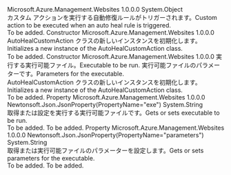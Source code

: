 <Type Name="AutoHealCustomAction" FullName="Microsoft.Azure.Management.WebSites.Models.AutoHealCustomAction">
  <TypeSignature Language="C#" Value="public class AutoHealCustomAction" />
  <TypeSignature Language="ILAsm" Value=".class public auto ansi beforefieldinit AutoHealCustomAction extends System.Object" />
  <TypeSignature Language="DocId" Value="T:Microsoft.Azure.Management.WebSites.Models.AutoHealCustomAction" />
  <TypeSignature Language="VB.NET" Value="Public Class AutoHealCustomAction" />
  <TypeSignature Language="F#" Value="type AutoHealCustomAction = class" />
  <AssemblyInfo>
    <AssemblyName>Microsoft.Azure.Management.Websites</AssemblyName>
    <AssemblyVersion>1.0.0.0</AssemblyVersion>
  </AssemblyInfo>
  <Base>
    <BaseTypeName>System.Object</BaseTypeName>
  </Base>
  <Interfaces />
  <Docs>
    <summary>
            <span data-ttu-id="4e842-101">カスタム アクションを実行する自動修復ルールがトリガーされます。</span><span class="sxs-lookup"><span data-stu-id="4e842-101">Custom action to be executed when an auto heal rule is triggered.</span></span>
            </summary>
    <remarks>To be added.</remarks>
  </Docs>
  <Members>
    <Member MemberName=".ctor">
      <MemberSignature Language="C#" Value="public AutoHealCustomAction ();" />
      <MemberSignature Language="ILAsm" Value=".method public hidebysig specialname rtspecialname instance void .ctor() cil managed" />
      <MemberSignature Language="DocId" Value="M:Microsoft.Azure.Management.WebSites.Models.AutoHealCustomAction.#ctor" />
      <MemberSignature Language="VB.NET" Value="Public Sub New ()" />
      <MemberType>Constructor</MemberType>
      <AssemblyInfo>
        <AssemblyName>Microsoft.Azure.Management.Websites</AssemblyName>
        <AssemblyVersion>1.0.0.0</AssemblyVersion>
      </AssemblyInfo>
      <Parameters />
      <Docs>
        <summary>
            <span data-ttu-id="4e842-102">AutoHealCustomAction クラスの新しいインスタンスを初期化します。</span><span class="sxs-lookup"><span data-stu-id="4e842-102">Initializes a new instance of the AutoHealCustomAction class.</span></span>
            </summary>
        <remarks>To be added.</remarks>
      </Docs>
    </Member>
    <Member MemberName=".ctor">
      <MemberSignature Language="C#" Value="public AutoHealCustomAction (string exe = null, string parameters = null);" />
      <MemberSignature Language="ILAsm" Value=".method public hidebysig specialname rtspecialname instance void .ctor(string exe, string parameters) cil managed" />
      <MemberSignature Language="DocId" Value="M:Microsoft.Azure.Management.WebSites.Models.AutoHealCustomAction.#ctor(System.String,System.String)" />
      <MemberSignature Language="VB.NET" Value="Public Sub New (Optional exe As String = null, Optional parameters As String = null)" />
      <MemberSignature Language="F#" Value="new Microsoft.Azure.Management.WebSites.Models.AutoHealCustomAction : string * string -&gt; Microsoft.Azure.Management.WebSites.Models.AutoHealCustomAction" Usage="new Microsoft.Azure.Management.WebSites.Models.AutoHealCustomAction (exe, parameters)" />
      <MemberType>Constructor</MemberType>
      <AssemblyInfo>
        <AssemblyName>Microsoft.Azure.Management.Websites</AssemblyName>
        <AssemblyVersion>1.0.0.0</AssemblyVersion>
      </AssemblyInfo>
      <Parameters>
        <Parameter Name="exe" Type="System.String" />
        <Parameter Name="parameters" Type="System.String" />
      </Parameters>
      <Docs>
        <param name="exe"><span data-ttu-id="4e842-103">実行する実行可能ファイル。</span><span class="sxs-lookup"><span data-stu-id="4e842-103">Executable to be run.</span></span></param>
        <param name="parameters"><span data-ttu-id="4e842-104">実行可能ファイルのパラメーターです。</span><span class="sxs-lookup"><span data-stu-id="4e842-104">Parameters for the executable.</span></span></param>
        <summary>
            <span data-ttu-id="4e842-105">AutoHealCustomAction クラスの新しいインスタンスを初期化します。</span><span class="sxs-lookup"><span data-stu-id="4e842-105">Initializes a new instance of the AutoHealCustomAction class.</span></span>
            </summary>
        <remarks>To be added.</remarks>
      </Docs>
    </Member>
    <Member MemberName="Exe">
      <MemberSignature Language="C#" Value="public string Exe { get; set; }" />
      <MemberSignature Language="ILAsm" Value=".property instance string Exe" />
      <MemberSignature Language="DocId" Value="P:Microsoft.Azure.Management.WebSites.Models.AutoHealCustomAction.Exe" />
      <MemberSignature Language="VB.NET" Value="Public Property Exe As String" />
      <MemberSignature Language="F#" Value="member this.Exe : string with get, set" Usage="Microsoft.Azure.Management.WebSites.Models.AutoHealCustomAction.Exe" />
      <MemberType>Property</MemberType>
      <AssemblyInfo>
        <AssemblyName>Microsoft.Azure.Management.Websites</AssemblyName>
        <AssemblyVersion>1.0.0.0</AssemblyVersion>
      </AssemblyInfo>
      <Attributes>
        <Attribute>
          <AttributeName>Newtonsoft.Json.JsonProperty(PropertyName="exe")</AttributeName>
        </Attribute>
      </Attributes>
      <ReturnValue>
        <ReturnType>System.String</ReturnType>
      </ReturnValue>
      <Docs>
        <summary>
            <span data-ttu-id="4e842-106">取得または設定を実行する実行可能ファイルです。</span><span class="sxs-lookup"><span data-stu-id="4e842-106">Gets or sets executable to be run.</span></span>
            </summary>
        <value>To be added.</value>
        <remarks>To be added.</remarks>
      </Docs>
    </Member>
    <Member MemberName="Parameters">
      <MemberSignature Language="C#" Value="public string Parameters { get; set; }" />
      <MemberSignature Language="ILAsm" Value=".property instance string Parameters" />
      <MemberSignature Language="DocId" Value="P:Microsoft.Azure.Management.WebSites.Models.AutoHealCustomAction.Parameters" />
      <MemberSignature Language="VB.NET" Value="Public Property Parameters As String" />
      <MemberSignature Language="F#" Value="member this.Parameters : string with get, set" Usage="Microsoft.Azure.Management.WebSites.Models.AutoHealCustomAction.Parameters" />
      <MemberType>Property</MemberType>
      <AssemblyInfo>
        <AssemblyName>Microsoft.Azure.Management.Websites</AssemblyName>
        <AssemblyVersion>1.0.0.0</AssemblyVersion>
      </AssemblyInfo>
      <Attributes>
        <Attribute>
          <AttributeName>Newtonsoft.Json.JsonProperty(PropertyName="parameters")</AttributeName>
        </Attribute>
      </Attributes>
      <ReturnValue>
        <ReturnType>System.String</ReturnType>
      </ReturnValue>
      <Docs>
        <summary>
            <span data-ttu-id="4e842-107">取得または実行可能ファイルのパラメーターを設定します。</span><span class="sxs-lookup"><span data-stu-id="4e842-107">Gets or sets parameters for the executable.</span></span>
            </summary>
        <value>To be added.</value>
        <remarks>To be added.</remarks>
      </Docs>
    </Member>
  </Members>
</Type>